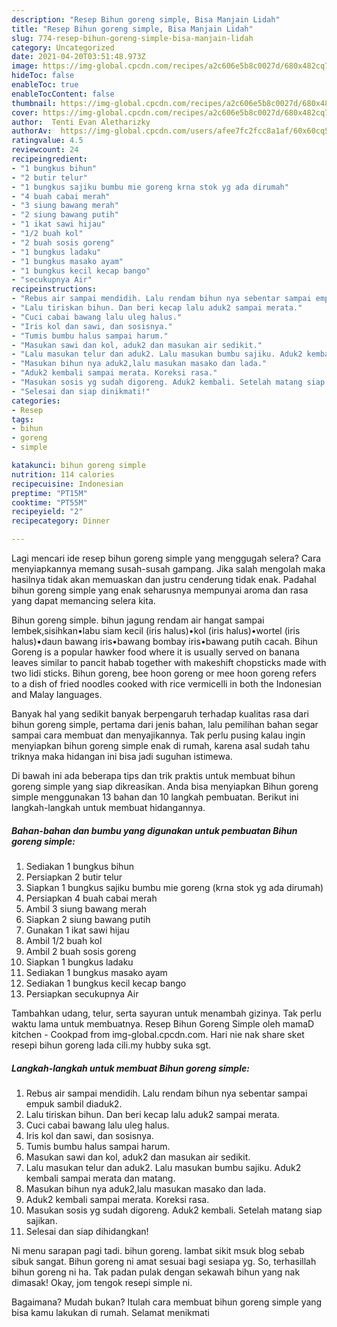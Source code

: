 ```yaml
---
description: "Resep Bihun goreng simple, Bisa Manjain Lidah"
title: "Resep Bihun goreng simple, Bisa Manjain Lidah"
slug: 774-resep-bihun-goreng-simple-bisa-manjain-lidah
category: Uncategorized
date: 2021-04-20T03:51:48.973Z
image: https://img-global.cpcdn.com/recipes/a2c606e5b8c0027d/680x482cq70/bihun-goreng-simple-foto-resep-utama.jpg
hideToc: false
enableToc: true
enableTocContent: false
thumbnail: https://img-global.cpcdn.com/recipes/a2c606e5b8c0027d/680x482cq70/bihun-goreng-simple-foto-resep-utama.jpg
cover: https://img-global.cpcdn.com/recipes/a2c606e5b8c0027d/680x482cq70/bihun-goreng-simple-foto-resep-utama.jpg
author:  Tenti Evan Aletharizky
authorAv:  https://img-global.cpcdn.com/users/afee7fc2fcc8a1af/60x60cq50/avatar.jpg
ratingvalue: 4.5
reviewcount: 24
recipeingredient:
- "1 bungkus bihun"
- "2 butir telur"
- "1 bungkus sajiku bumbu mie goreng krna stok yg ada dirumah"
- "4 buah cabai merah"
- "3 siung bawang merah"
- "2 siung bawang putih"
- "1 ikat sawi hijau"
- "1/2 buah kol"
- "2 buah sosis goreng"
- "1 bungkus ladaku"
- "1 bungkus masako ayam"
- "1 bungkus kecil kecap bango"
- "secukupnya Air"
recipeinstructions:
- "Rebus air sampai mendidih. Lalu rendam bihun nya sebentar sampai empuk sambil diaduk2."
- "Lalu tiriskan bihun. Dan beri kecap lalu aduk2 sampai merata."
- "Cuci cabai bawang lalu uleg halus."
- "Iris kol dan sawi, dan sosisnya."
- "Tumis bumbu halus sampai harum."
- "Masukan sawi dan kol, aduk2 dan masukan air sedikit."
- "Lalu masukan telur dan aduk2. Lalu masukan bumbu sajiku. Aduk2 kembali sampai merata dan matang."
- "Masukan bihun nya aduk2,lalu masukan masako dan lada."
- "Aduk2 kembali sampai merata. Koreksi rasa."
- "Masukan sosis yg sudah digoreng. Aduk2 kembali. Setelah matang siap sajikan."
- "Selesai dan siap dinikmati!"
categories:
- Resep
tags:
- bihun
- goreng
- simple

katakunci: bihun goreng simple 
nutrition: 114 calories
recipecuisine: Indonesian
preptime: "PT15M"
cooktime: "PT55M"
recipeyield: "2"
recipecategory: Dinner

---
```



Lagi mencari ide resep bihun goreng simple yang menggugah selera? Cara menyiapkannya memang susah-susah gampang. Jika salah mengolah maka hasilnya tidak akan memuaskan dan justru cenderung tidak enak. Padahal bihun goreng simple yang enak seharusnya mempunyai aroma dan rasa yang dapat memancing selera kita.


Bihun goreng simple. bihun jagung rendam air hangat sampai lembek,sisihkan•labu siam kecil (iris halus)•kol (iris halus)•wortel (iris halus)•daun bawang iris•bawang bombay iris•bawang putih cacah. Bihun Goreng is a popular hawker food where it is usually served on banana leaves similar to pancit habab together with makeshift chopsticks made with two lidi sticks. Bihun goreng, bee hoon goreng or mee hoon goreng refers to a dish of fried noodles cooked with rice vermicelli in both the Indonesian and Malay languages.

Banyak hal yang sedikit banyak berpengaruh terhadap kualitas rasa dari bihun goreng simple, pertama dari jenis bahan, lalu pemilihan bahan segar sampai cara membuat dan menyajikannya. Tak perlu pusing kalau ingin menyiapkan bihun goreng simple enak di rumah, karena asal sudah tahu triknya maka hidangan ini bisa jadi suguhan istimewa.


Di bawah ini ada beberapa tips dan trik praktis untuk membuat bihun goreng simple yang siap dikreasikan. Anda bisa menyiapkan Bihun goreng simple menggunakan 13 bahan dan 10 langkah pembuatan. Berikut ini langkah-langkah untuk membuat hidangannya.

<!--inarticleads1-->

##### Bahan-bahan dan bumbu yang digunakan untuk pembuatan Bihun goreng simple:

1. Sediakan 1 bungkus bihun
1. Persiapkan 2 butir telur
1. Siapkan 1 bungkus sajiku bumbu mie goreng (krna stok yg ada dirumah)
1. Persiapkan 4 buah cabai merah
1. Ambil 3 siung bawang merah
1. Siapkan 2 siung bawang putih
1. Gunakan 1 ikat sawi hijau
1. Ambil 1/2 buah kol
1. Ambil 2 buah sosis goreng
1. Siapkan 1 bungkus ladaku
1. Sediakan 1 bungkus masako ayam
1. Sediakan 1 bungkus kecil kecap bango
1. Persiapkan secukupnya Air


Tambahkan udang, telur, serta sayuran untuk menambah gizinya. Tak perlu waktu lama untuk membuatnya. Resep Bihun Goreng Simple oleh mamaD kitchen - Cookpad from img-global.cpcdn.com. Hari nie nak share sket resepi bihun goreng lada cili.my hubby suka sgt. 

<!--inarticleads2-->

##### Langkah-langkah untuk membuat Bihun goreng simple:

1. Rebus air sampai mendidih. Lalu rendam bihun nya sebentar sampai empuk sambil diaduk2.
1. Lalu tiriskan bihun. Dan beri kecap lalu aduk2 sampai merata.
1. Cuci cabai bawang lalu uleg halus.
1. Iris kol dan sawi, dan sosisnya.
1. Tumis bumbu halus sampai harum.
1. Masukan sawi dan kol, aduk2 dan masukan air sedikit.
1. Lalu masukan telur dan aduk2. Lalu masukan bumbu sajiku. Aduk2 kembali sampai merata dan matang.
1. Masukan bihun nya aduk2,lalu masukan masako dan lada.
1. Aduk2 kembali sampai merata. Koreksi rasa.
1. Masukan sosis yg sudah digoreng. Aduk2 kembali. Setelah matang siap sajikan.
1. Selesai dan siap dihidangkan!

Ni menu sarapan pagi tadi. bihun goreng. lambat sikit msuk blog sebab sibuk sangat. Bihun goreng ni amat sesuai bagi sesiapa yg. So, terhasillah bihun goreng ni ha. Tak padan pulak dengan sekawah bihun yang nak dimasak! Okay, jom tengok resepi simple ni. 

Bagaimana? Mudah bukan? Itulah cara membuat bihun goreng simple yang bisa kamu lakukan di rumah. Selamat menikmati

